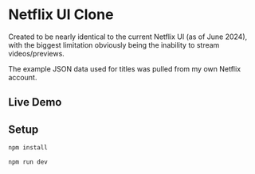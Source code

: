 # Netflix UI Clone

Created to be nearly identical to the current Netflix UI (as of June 2024), with the biggest limitation obviously being the inability to stream videos/previews. 

The example JSON data used for titles was pulled from my own Netflix account.

## Live Demo



## Setup

```bash
npm install

npm run dev
```
